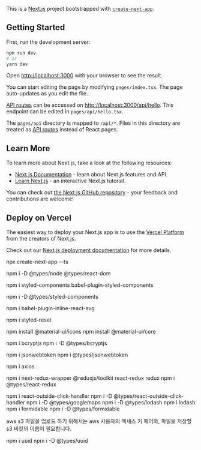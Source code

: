 This is a [Next.js](https://nextjs.org/) project bootstrapped with [`create-next-app`](https://github.com/vercel/next.js/tree/canary/packages/create-next-app).

## Getting Started

First, run the development server:

```bash
npm run dev
# or
yarn dev
```

Open [http://localhost:3000](http://localhost:3000) with your browser to see the result.

You can start editing the page by modifying `pages/index.tsx`. The page auto-updates as you edit the file.

[API routes](https://nextjs.org/docs/api-routes/introduction) can be accessed on [http://localhost:3000/api/hello](http://localhost:3000/api/hello). This endpoint can be edited in `pages/api/hello.tsx`.

The `pages/api` directory is mapped to `/api/*`. Files in this directory are treated as [API routes](https://nextjs.org/docs/api-routes/introduction) instead of React pages.

## Learn More

To learn more about Next.js, take a look at the following resources:

- [Next.js Documentation](https://nextjs.org/docs) - learn about Next.js features and API.
- [Learn Next.js](https://nextjs.org/learn) - an interactive Next.js tutorial.

You can check out [the Next.js GitHub repository](https://github.com/vercel/next.js/) - your feedback and contributions are welcome!

## Deploy on Vercel

The easiest way to deploy your Next.js app is to use the [Vercel Platform](https://vercel.com/new?utm_medium=default-template&filter=next.js&utm_source=create-next-app&utm_campaign=create-next-app-readme) from the creators of Next.js.

Check out our [Next.js deployment documentation](https://nextjs.org/docs/deployment) for more details.

npx create-next-app --ts

npm i -D @types/node @types/react-dom

npm i styled-components babel-plugin-styled-components

npm i -D @types/styled-components

npm i babel-plugin-inline-react-svg

npm i styled-reset

npm install @material-ui/icons
npm install @material-ui/core

<link rel="stylesheet" href="https://fonts.googleapis.com/icon?family=Material+Icons" />
npm i bcryptjs
npm i -D @types/bcryptjs

npm i jsonwebtoken
npm i @types/jsonwebtoken

npm i axios

npm i next-redux-wrapper @reduxjs/toolkit react-redux redux
npm i @types/react-redux

npm i react-outside-click-handler
npm i -D @types/react-outside-click-handler
npm i -D @types/googlemaps
npm i -D @types/lodash
npm i lodash
npm i formidable
npm i -D @types/formidable

aws s3 파일을 업로드 하기 위해서는 aws 사용자의 엑세스 키 페어와, 파일을 저장할 s3 버킷의 이름이 필요합니다.

npm i uuid
npm i -D @types/uuid
